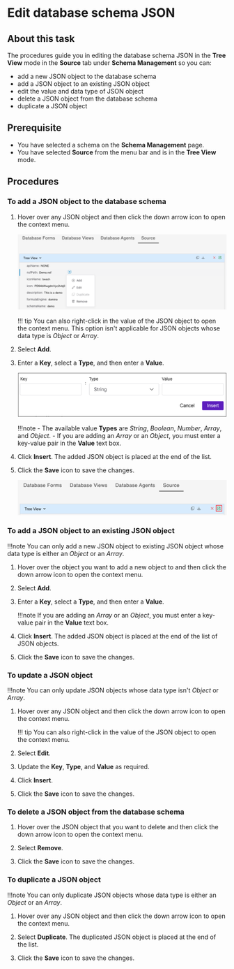 # Edit database schema JSON

## About this task

The procedures guide you in editing the database schema JSON in the **Tree View** mode in the **Source** tab under **Schema Management** so you can:

- add a new JSON object to the database schema
- add a JSON object to an existing JSON object
- edit the value and data type of JSON object
- delete a JSON object from the database schema
- duplicate a JSON object

## Prerequisite

- You have selected a schema on the **Schema Management** page.
- You have selected **Source** from the menu bar and is in the **Tree View** mode.  

## Procedures

### To add a JSON object to the database schema

1. Hover over any JSON object and then click the down arrow icon to open the context menu.

    ![Source tab context menu](../../assets/images/SrcCntxtMenu.png)

    !!! tip
        You can also right-click in the value of the JSON object to open the context menu. This option isn't applicable for JSON objects whose data type is *Object* or *Array*. 

2. Select **Add**. 

3. Enter a **Key**, select a **Type**, and then enter a **Value**.

    ![Insert Object](../../assets/images/insertjsonobject1.png)
 
    !!!note
        - The available value **Types** are *String*, *Boolean*, *Number*, *Array*, and *Object*.
        - If you are adding an *Array* or an *Object*, you must enter a key-value pair in the **Value** text box.

3. Click **Insert**. The added JSON object is placed at the end of the list. 

4. Click the **Save** icon to save the changes. 

    ![Save icon in the Source tab](../../assets/images/SrcSaveIcn.png)

<!--
### To add a JSON object to the database schema

1. Click **Insert Object**.

    ![Insert Object](../../assets/images/insertjsonobject.png)

2. Enter a **Key**, select a **Type**, and then enter a **Value**.

    ![Insert Object](../../assets/images/insertjsonobject1.png)
 
    !!!tip
        The available value **Types** are string, number, Boolean, null, object, and array.

3. Click **Update**, and then click **Save**. 
-->

### To add a JSON object to an existing JSON object

!!!note
    You can only add a new JSON object to existing JSON object whose data type is either an *Object* or an *Array*. 

1. Hover over the object you want to add a new object to and then click the down arrow icon to open the context menu.

2. Select **Add**. 

3. Enter a **Key**, select a **Type**, and then enter a **Value**.

    !!!note
        If you are adding an *Array* or an *Object*, you must enter a key-value pair in the **Value** text box.

4. Click **Insert**. The added JSON object is placed at the end of the list of JSON objects. 

4. Click the **Save** icon to save the changes.

<!--
**For a JSON object whose data type is *Object***

1.	Hover over the object you want to add a new object to  and then click **Add**.

    ![Insert Object](../../assets/images/insertjsonobject2.png)

2.	Enter a **Key**, select a **Type**, and then enter a **Value**.
3.	Click **Update**, and then click **Save**. 

**For a JSON object whose type is *array***

1. Hover over the object you want to add a new object to, and then click **Add**.

    ![Insert Object](../../assets/images/insertjsonobject3.png)

2.	Select a **Type**, and then enter a **Value**.
3.	Click **Update**, and then click **Save**. 

-->

### To update a JSON object

!!!note
    You can only update JSON objects whose data type isn't *Object* or *Array*.

1. Hover over any JSON object and then click the down arrow icon to open the context menu.

    !!! tip
        You can also right-click in the value of the JSON object to open the context menu.

2. Select **Edit**. 

3. Update the **Key**, **Type**, and **Value** as required.

3. Click **Insert**. 

4. Click the **Save** icon to save the changes.

<!--
### To update the type and value of a JSON object

!!!note
    You can only update the type and value of the JSON object whose type isn't *object* or *array*. 

1. Click the object to be updated.

    Or
	
    Hover over the object to be updated, and then click **Edit**.

2.	Select the new **Type**, and then enter the new **Value**.

    !!!tip
        If you only need to update the **Value**, then just enter the new value.

3.	Click **Update**, and then click **Save**. 
-->

### To delete a JSON object from the database schema

1. Hover over the JSON object that you want to delete and then click the down arrow icon to open the context menu.   

2. Select **Remove**. 

3. Click the **Save** icon to save the changes.

<!--
### To delete a JSON object from the database schema

- Click the object to be deleted, click **Delete**, and then click **Save**.

    Or

    Hover over the object to be deleted, click **Delete**, and then click **Save**.
-->

### To duplicate a JSON object

!!!note
    You can only duplicate JSON objects whose data type is either an *Object* or an *Array*.

1. Hover over any JSON object and then click the down arrow icon to open the context menu.

2. Select **Duplicate**. The duplicated JSON object is placed at the end of the list.

3. Click the **Save** icon to save the changes.